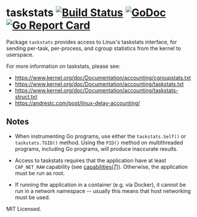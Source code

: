 taskstats [![Build Status](https://travis-ci.org/mdlayher/taskstats.svg?branch=master)](https://travis-ci.org/mdlayher/taskstats) [![GoDoc](https://godoc.org/github.com/mdlayher/taskstats?status.svg)](https://godoc.org/github.com/mdlayher/taskstats) [![Go Report Card](https://goreportcard.com/badge/github.com/mdlayher/taskstats)](https://goreportcard.com/report/github.com/mdlayher/taskstats)
=========

Package `taskstats` provides access to Linux's taskstats interface, for sending
per-task, per-process, and cgroup statistics from the kernel to userspace.

For more information on taskstats, please see:
  - https://www.kernel.org/doc/Documentation/accounting/cgroupstats.txt
  - https://www.kernel.org/doc/Documentation/accounting/taskstats.txt
  - https://www.kernel.org/doc/Documentation/accounting/taskstats-struct.txt
  - https://andrestc.com/post/linux-delay-accounting/

Notes
-----
* When instrumenting Go programs, use either the `taskstats.Self()` or
  `taskstats.TGID()` method.  Using the `PID()` method on multithreaded
  programs, including Go programs, will produce inaccurate results.

* Access to taskstats requires that the application have at least `CAP_NET_RAW`
  capability (see
  [capabilities(7)](http://man7.org/linux/man-pages/man7/capabilities.7.html)).
  Otherwise, the application must be run as root.

* If running the application in a container (e.g. via Docker), it cannot be run
  in a network namespace -- usually this means that host networking must be
  used.

MIT Licensed.
